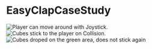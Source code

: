 # EasyClapCaseStudy

![Player can move around with Joystick.](https://user-images.githubusercontent.com/51082351/192014045-881a3834-4aa8-47c4-ba34-ac7cc8e27aef.png)
![Cubes stick to the player on Collision.](https://user-images.githubusercontent.com/51082351/192013600-cc5e287f-4459-4204-ae24-be1c68ab96f4.png)
![Cubes droped on the green area, does not stick again](https://user-images.githubusercontent.com/51082351/192013614-d23ab8cb-cc33-4007-9f0f-3fdaeeac2296.png)
